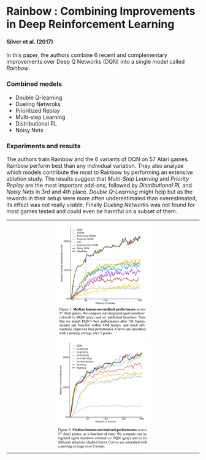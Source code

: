 # Rainbow : Combining Improvements in Deep Reinforcement Learning
#### Silver et al. (2017)

In this paper, the authors combine 6 recent and complementary improvements over Deep Q Networks (DQN) into a single model called *Rainbow*. 

### Combined models

* Double Q-learning
* Dueling Netwroks
* Prioritized Replay
* Multi-step Learning
* Distributional RL
* Noisy Nets

### Experiments and results

The authors train Rainbow and the 6 variants of DQN on 57 Atari games. Rainbow perform best than any individual variation. They also analyze which models contribute the most to Rainbow by performing an extensive ablation study. The results suggest that *Multi-Step Learning* and *Priority Replay* are the most important add-ons, followed by *Distributional RL* and *Noisy Nets* in 3rd and 4th place. *Double Q-Learning* might help but as the rewards in their setup were more often underestimated than overestimated, its effect was not really visible. Finally *Dueling Networks* was not found for most games tested and could even be harmful on a subset of them. 

<center>
<table>
	<tr>
		<td>
			<center>
			<img src="Raibow1.PNG" width="50%">
			<img src="Raibow2.PNG" width="50%">
			</center>
		</td>
	</tr>
</table>
</center>

